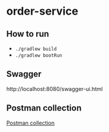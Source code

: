 # order-service

## How to run

- `./gradlew build`
- `./gradlew bootRun`

## Swagger

http://localhost:8080/swagger-ui.html

## Postman collection

[Postman collection](order-service.postman_collection.json)

